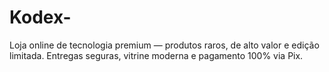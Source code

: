 # Kodex-
Loja online de tecnologia premium — produtos raros, de alto valor e edição limitada. Entregas seguras, vitrine moderna e pagamento 100% via Pix.
